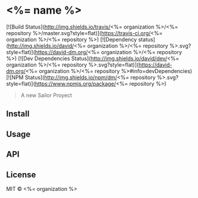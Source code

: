 # <%= name %> 

[![Build Status](http://img.shields.io/travis/<%= organization %>/<%= repository %>/master.svg?style=flat)](https://travis-ci.org/<%= organization %>/<%= repository %>)
[![Dependency status](http://img.shields.io/david/<%= organization %>/<%= repository %>.svg?style=flat)](https://david-dm.org/<%= organization %>/<%= repository %>)
[![Dev Dependencies Status](http://img.shields.io/david/dev/<%= organization %>/<%= repository %>.svg?style=flat)](https://david-dm.org/<%= organization %>/<%= repository %>#info=devDependencies)
[![NPM Status](http://img.shields.io/npm/dm/<%= repository %>.svg?style=flat)](https://www.npmjs.org/package/<%= repository %>)

> A new Sailor Proyect

## Install

## Usage

## API

## License

MIT © <%= organization %>


